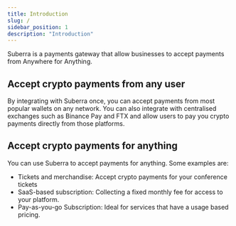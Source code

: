```yaml
---
title: Introduction
slug: /
sidebar_position: 1
description: "Introduction"
---
```


Suberra is a payments gateway that allow businesses to accept payments from Anywhere for Anything.

## Accept crypto payments from any user

By integrating with Suberra once, you can accept payments from most popular wallets on any network. You can also integrate with centralised exchanges such as Binance Pay and FTX and allow users to pay you crypto payments directly from those platforms.

## Accept crypto payments for anything

You can use Suberra to accept payments for anything. Some examples are:
* Tickets and merchandise: Accept crypto payments for your conference tickets
* SaaS-based subscription: Collecting a fixed monthly fee for access to your platform.
* Pay-as-you-go Subscription: Ideal for services that have a usage based pricing.


